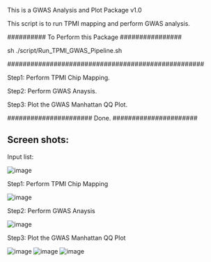 This is a GWAS Analysis and Plot Package v1.0

This script is to run TPMI mapping and perform GWAS analysis.

########## To Perform this Package ################

sh ./script/Run_TPMI_GWAS_Pipeline.sh

###################################################

Step1: Perform TPMI Chip Mapping.

Step2: Perform GWAS Anaysis.

Step3: Plot the GWAS Manhattan QQ Plot.

###################### Done. ######################


## Screen shots:

Input list:

![image](https://user-images.githubusercontent.com/49865575/189601978-eedbd312-c997-43eb-ab3e-3d22d421997c.png)

Step1: Perform TPMI Chip Mapping

![image](https://user-images.githubusercontent.com/49865575/189602184-1c9205c6-5c95-4240-b89e-f6a01d55a0e7.png)

Step2: Perform GWAS Anaysis

![image](https://user-images.githubusercontent.com/49865575/189602407-156c6843-f3e3-40d7-8ef2-306a01e5649f.png)

Step3: Plot the GWAS Manhattan QQ Plot

![image](https://user-images.githubusercontent.com/49865575/189602556-7fd0b8ec-78ac-4fa5-b09b-24c89dcbe2f6.png)
![image](https://user-images.githubusercontent.com/49865575/189602492-1331acb6-b3fa-4e18-9307-0bef8d9781ba.png)
![image](https://user-images.githubusercontent.com/49865575/189602507-15427ed0-7761-4d42-9400-38688531e66e.png)





